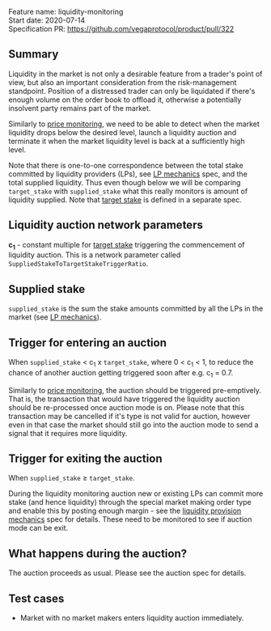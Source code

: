 Feature name: liquidity-monitoring\
Start date: 2020-07-14\
Specification PR: https://github.com/vegaprotocol/product/pull/322

## Summary

Liquidity in the market is not only a desirable feature from a trader's point of view, but also an important consideration from the risk-management standpoint. Position of a distressed trader can only be liquidated if there's enough volume on the order book to offload it, otherwise a potentially insolvent party remains part of the market.

Similarly to [price monitoring](0032-price-monitoring.md), we need to be able to detect when the market liquidity drops below the desired level, launch a liquidity auction and terminate it when the market liquidity level is back at a sufficiently high level.

Note that there is one-to-one correspondence between the total stake committed by liquidity providers (LPs), see [LP mechanics](specs/0044-lp-mechanics.md) spec, and the total supplied liquidity. Thus even though below we will be comparing `target_stake` with `supplied_stake` what this really monitors is amount of liquidity supplied. 
Note that [target stake](0041-target-stake.md) is defined in a separate spec.

## Liquidity auction network parameters

**c<sub>1</sub>** - constant multiple for [target stake](0041-target-stake.md) triggering the commencement of liquidity auction. 
This is a network parameter called `SuppliedStakeToTargetStakeTriggerRatio`. 

## Supplied stake

`supplied_stake` is the sum the stake amounts committed by all the LPs in the market (see [LP mechanics](specs/0044-lp-mechanics.md)). 

## Trigger for entering an auction

When `supplied_stake` < c<sub>1</sub> x `target_stake`, 
where 0 < c<sub>1</sub> < 1, to reduce the chance of another auction getting triggered soon after e.g. c<sub>1</sub> = 0.7. 

Similarly to [price monitoring](0032-price-monitoring.md), the auction should be triggered pre-emptively. That is, the transaction that would have triggered the liquidity auction should be re-processed once auction mode is on. Please note that this transaction may be cancelled if it's type is not valid for auction, however even in that case the market should still go into the auction mode to send a signal that it requires more liquidity.

## Trigger for exiting the auction

When `supplied_stake` ≥ `target_stake`.


During the liquidity monitoring auction new or existing LPs can commit more stake (and hence liquidity) through the special market making order type and enable this by posting enough margin - see the [liquidity provision mechanics](0044-lp-mechanics.md) spec for details. These need to be monitored to see if auction mode can be exit.

## What happens during the auction?

The auction proceeds as usual. Please see the auction spec for details.

## Test cases

* Market with no market makers enters liquidity auction immediately.
